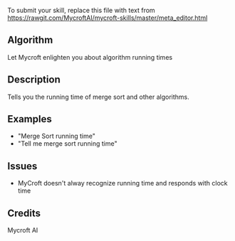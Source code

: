 To submit your skill, replace this file with text from 
https://rawgit.com/MycroftAI/mycroft-skills/master/meta_editor.html


## Algorithm
Let Mycroft enlighten you about algorithm running times

## Description 
Tells you the running time of merge sort and other algorithms.

## Examples 
* "Merge Sort running time"
* "Tell me merge sort running time"

## Issues
* MyCroft doesn't alway recognize running time and responds with clock time

## Credits 
Mycroft AI
